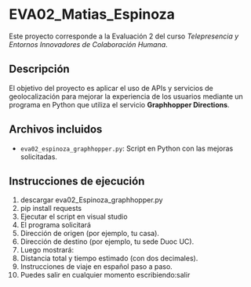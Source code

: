 # EVA02_Matias_Espinoza

Este proyecto corresponde a la Evaluación 2 del curso *Telepresencia y Entornos Innovadores de Colaboración Humana*.

## Descripción
El objetivo del proyecto es aplicar el uso de APIs y servicios de geolocalización para mejorar la experiencia de los usuarios mediante un programa en Python que utiliza el servicio **Graphhopper Directions**.

## Archivos incluidos
- `eva02_espinoza_graphhopper.py`: Script en Python con las mejoras solicitadas.

## Instrucciones de ejecución
1. descargar eva02_Espinoza_graphhopper.py
2. pip install requests
3. Ejecutar el script en visual studio
4. El programa solicitará
5. Dirección de origen (por ejemplo, tu casa).
6. Dirección de destino (por ejemplo, tu sede Duoc UC).
7. Luego mostrará:
8. Distancia total y tiempo estimado (con dos decimales).
9. Instrucciones de viaje en español paso a paso.
10. Puedes salir en cualquier momento escribiendo:salir

